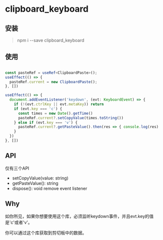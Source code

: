 # clipboard_keyboard

## 安装
> npm i --save clipboard_keyboard

## 使用
```typescript

const pasteRef = useRef<ClipboardPaste>();
useEffect(() => {
  pasteRef.current = new ClipboardPaste();
}, [])

useEffect(() => {
  document.addEventListener('keydown', (evt: KeyboardEvent) => {
    if (!(evt.ctrlKey || evt.metaKey)) return
    if (evt.key === 'c') {
      const times = new Date().getTime()
      pasteRef.current?.setCopyValue(times.toString())
    } else if (evt.key === 'v') {
      pasteRef.current?.getPasteValue().then(res => { console.log(res) })
    }
  })
}, [])

```
## API
仅有三个API

- setCopyValue(value: string)
- getPasteValue(): string
- dispose(): void     remove event listener
## Why
如你所见，如果你想要使用这个库，必须监听keydown事件，并且evt.key的值是'c'或者'v'。

你可以通过这个库获取到剪切板中的数据。

